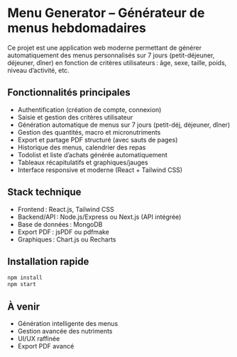 # Menu Generator – Générateur de menus hebdomadaires

Ce projet est une application web moderne permettant de générer automatiquement des menus personnalisés sur 7 jours (petit-déjeuner, déjeuner, dîner) en fonction de critères utilisateurs : âge, sexe, taille, poids, niveau d’activité, etc.

## Fonctionnalités principales
- Authentification (création de compte, connexion)
- Saisie et gestion des critères utilisateur
- Génération automatique de menus sur 7 jours (petit-déj, déjeuner, dîner)
- Gestion des quantités, macro et micronutriments
- Export et partage PDF structuré (avec sauts de pages)
- Historique des menus, calendrier des repas
- Todolist et liste d’achats générée automatiquement
- Tableaux récapitulatifs et graphiques/jauges
- Interface responsive et moderne (React + Tailwind CSS)

## Stack technique
- Frontend : React.js, Tailwind CSS
- Backend/API : Node.js/Express ou Next.js (API intégrée)
- Base de données : MongoDB
- Export PDF : jsPDF ou pdfmake
- Graphiques : Chart.js ou Recharts

## Installation rapide
```bash
npm install
npm start
```

## À venir
- Génération intelligente des menus
- Gestion avancée des nutriments
- UI/UX raffinée
- Export PDF avancé
